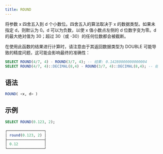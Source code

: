 ```yaml
---
title: ROUND
---
```


将参数 x 四舍五入到 d 个小数位。四舍五入的算法取决于 x 的数据类型。如果未指定 d，则默认为 0。d 可以为负数，以使 x 值小数点左侧的 d 位数字变为零。d 的最大绝对值为 30；超过 30（或 -30）的任何位数都会被截断。

在使用此函数的结果进行计算时，请注意由于其返回数据类型为 DOUBLE 可能导致的精度问题，这可能会影响最终的准确性：

```sql
SELECT ROUND(4/7, 4) - ROUND(3/7, 4); -- 结果: 0.14280000000000004
SELECT ROUND(4/7, 4)::DECIMAL(8,4) - ROUND(3/7, 4)::DECIMAL(8,4); -- 结果: 0.1428
```

## 语法

```sql
ROUND( <x, d> )
```

## 示例

```sql
SELECT ROUND(0.123, 2);

┌─────────────────┐
│ round(0.123, 2) │
├─────────────────┤
│ 0.12            │
└─────────────────┘
```